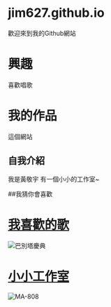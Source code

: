 # jim627.github.io
歡迎來到我的Github網站

興趣
=======
喜歡唱歌

我的作品
=======
這個網站 

## 自我介紹
我是黃敬宇 有一個小小的工作室~

##我猜你會喜歡

[我喜歡的歌](https://www.youtube.com/watch?v=iOs7Ykmhew4)
=======
![巴別塔慶典](https://i.ytimg.com/vi/iOs7Ykmhew4/maxresdefault.jpg)


[小小工作室](https://shopee.tw/tw6940_57403?categoryId=71&itemId=3917316671)
=======

![MA-808](https://cf.shopee.tw/file/af2c3a90c539430327d5b48fe52803e4)
